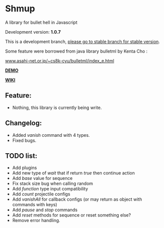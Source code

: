 # Shmup
A library for bullet hell in Javascript

Development version: **1.0.7**

This is a development branch, [please go to stable branch for stable version](https://github.com/Trung0246/Shmup/tree/stable).

Some feature were borrowed from java library bulletml by Kenta Cho :

www.asahi-net.or.jp/~cs8k-cyu/bulletml/index_e.html

[**DEMO**](http://codepen.io/Trung0246/pen/EgAyRZ)

[**WIKI**](https://github.com/Trung0246/Shmup/wiki)

## Feature:
* Nothing, this library is currently being write.

## Changelog:
* Added *vanish* command with 4 types.
* Fixed bugs.

## TODO list:
* Add plugins
* Add new type of *wait* that if return *true* then continue action
* Add *base* value for sequence
* Fix stack size bug when calling random
* Add *function* type input compatibility
* Add *count* projectile configs
* Add *vanishAll* for callback configs (or may return as object with commands with keys)
* Add *pause* and *stop* commands
* Add *reset* methods for sequence or reset something else?
* Remove error handling.
